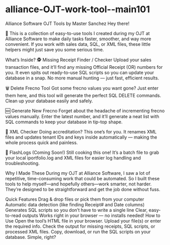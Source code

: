 # alliance-OJT-work-tool--main101

Alliance Software OJT Tools by Master Sanchez
Hey there! 

👋 This is a collection of easy-to-use tools I created during my OJT at Alliance Software to make daily tasks faster, smoother, and way more convenient. If you work with sales data, SQL, or XML files, these little helpers might just save you some serious time.

What’s Inside?
🕵️ Missing Receipt Finder / Checker
Upload your sales transaction files, and it’ll find any missing Official Receipt (OR) numbers for you. It even spits out ready-to-use SQL scripts so you can update your database in a snap. No more manual hunting — just fast, efficient results.

🗑️ Delete Frecno Tool
Got some frecno values you want gone? Just enter them here, and this tool will generate the perfect SQL DELETE commands. Clean up your database easily and safely.

🆕 Generate New Frecno
Forget about the headache of incrementing frecno values manually. Enter the latest number, and it’ll generate a neat list with SQL commands to keep your database in tip-top shape.

📄 XML Checker
Doing accreditation? This one’s for you. It renames XML files and updates tenant IDs and keys inside automatically — making the whole process quick and painless.

🔧 FlashLogs (Coming Soon!)
Still cooking this one! It’s a batch file to grab your local iportfolio.log and XML files for easier log handling and troubleshooting.

Why I Made These
During my OJT at Alliance Software, I saw a lot of repetitive, time-consuming work that could be automated. So I built these tools to help myself—and hopefully others—work smarter, not harder. They’re designed to be straightforward and get the job done without fuss.

Quick Features
Drag & drop files or pick them from your computer
Automatic data detection (like finding Receipt# and Date columns)
Generates SQL scripts so you don’t have to write a single line
Clear, easy-to-read outputs
Works right in your browser — no installs needed!
How to Use
Open the tool’s HTML file in your browser.
Upload your file(s) or enter the required info.
Check the output for missing receipts, SQL scripts, or processed XML files.
Copy, download, or run the SQL scripts on your database.
Simple, right?

